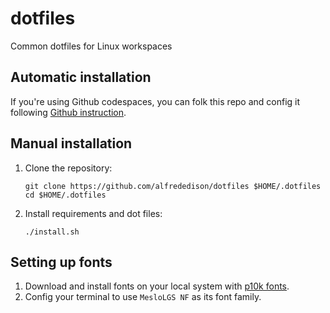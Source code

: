 # dotfiles
Common dotfiles for Linux workspaces

## Automatic installation
If you're using Github codespaces, you can folk this repo and config it following [Github instruction](https://docs.github.com/en/codespaces/customizing-your-codespace/personalizing-github-codespaces-for-your-account#enabling-your-dotfiles-repository-for-codespaces).

## Manual installation
1. Clone the repository:
    ```
    git clone https://github.com/alfrededison/dotfiles $HOME/.dotfiles
    cd $HOME/.dotfiles
    ```
2. Install requirements and dot files:

    ```
    ./install.sh
    ```
## Setting up fonts
1. Download and install fonts on your local system with [p10k fonts](https://github.com/romkatv/powerlevel10k#fonts).
2. Config your terminal to use `MesloLGS NF` as its font family.

